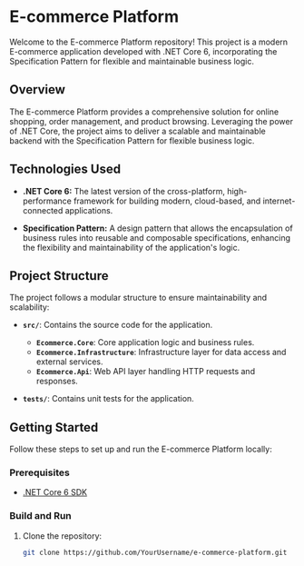 # E-commerce Platform

Welcome to the E-commerce Platform repository! This project is a modern E-commerce application developed with .NET Core 6, incorporating the Specification Pattern for flexible and maintainable business logic.

## Overview

The E-commerce Platform provides a comprehensive solution for online shopping, order management, and product browsing. Leveraging the power of .NET Core, the project aims to deliver a scalable and maintainable backend with the Specification Pattern for flexible business logic.

## Technologies Used

- **.NET Core 6:** The latest version of the cross-platform, high-performance framework for building modern, cloud-based, and internet-connected applications.

- **Specification Pattern:** A design pattern that allows the encapsulation of business rules into reusable and composable specifications, enhancing the flexibility and maintainability of the application's logic.

## Project Structure

The project follows a modular structure to ensure maintainability and scalability:

- **`src/`**: Contains the source code for the application.
  - **`Ecommerce.Core`**: Core application logic and business rules.
  - **`Ecommerce.Infrastructure`**: Infrastructure layer for data access and external services.
  - **`Ecommerce.Api`**: Web API layer handling HTTP requests and responses.

- **`tests/`**: Contains unit tests for the application.

## Getting Started

Follow these steps to set up and run the E-commerce Platform locally:

### Prerequisites

- [.NET Core 6 SDK](https://dotnet.microsoft.com/download)

### Build and Run

1. Clone the repository:

   ```bash
   git clone https://github.com/YourUsername/e-commerce-platform.git
